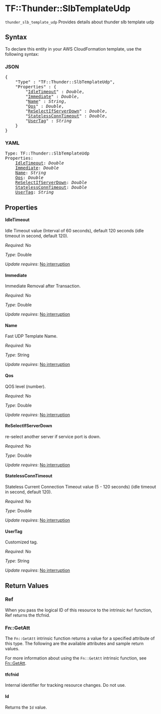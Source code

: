 # TF::Thunder::SlbTemplateUdp

`thunder_slb_template_udp` Provides details about thunder slb template udp

## Syntax

To declare this entity in your AWS CloudFormation template, use the following syntax:

### JSON

<pre>
{
    "Type" : "TF::Thunder::SlbTemplateUdp",
    "Properties" : {
        "<a href="#idletimeout" title="IdleTimeout">IdleTimeout</a>" : <i>Double</i>,
        "<a href="#immediate" title="Immediate">Immediate</a>" : <i>Double</i>,
        "<a href="#name" title="Name">Name</a>" : <i>String</i>,
        "<a href="#qos" title="Qos">Qos</a>" : <i>Double</i>,
        "<a href="#reselectifserverdown" title="ReSelectIfServerDown">ReSelectIfServerDown</a>" : <i>Double</i>,
        "<a href="#statelessconntimeout" title="StatelessConnTimeout">StatelessConnTimeout</a>" : <i>Double</i>,
        "<a href="#usertag" title="UserTag">UserTag</a>" : <i>String</i>
    }
}
</pre>

### YAML

<pre>
Type: TF::Thunder::SlbTemplateUdp
Properties:
    <a href="#idletimeout" title="IdleTimeout">IdleTimeout</a>: <i>Double</i>
    <a href="#immediate" title="Immediate">Immediate</a>: <i>Double</i>
    <a href="#name" title="Name">Name</a>: <i>String</i>
    <a href="#qos" title="Qos">Qos</a>: <i>Double</i>
    <a href="#reselectifserverdown" title="ReSelectIfServerDown">ReSelectIfServerDown</a>: <i>Double</i>
    <a href="#statelessconntimeout" title="StatelessConnTimeout">StatelessConnTimeout</a>: <i>Double</i>
    <a href="#usertag" title="UserTag">UserTag</a>: <i>String</i>
</pre>

## Properties

#### IdleTimeout

Idle Timeout value (Interval of 60 seconds), default 120 seconds (idle timeout in second, default 120).

_Required_: No

_Type_: Double

_Update requires_: [No interruption](https://docs.aws.amazon.com/AWSCloudFormation/latest/UserGuide/using-cfn-updating-stacks-update-behaviors.html#update-no-interrupt)

#### Immediate

Immediate Removal after Transaction.

_Required_: No

_Type_: Double

_Update requires_: [No interruption](https://docs.aws.amazon.com/AWSCloudFormation/latest/UserGuide/using-cfn-updating-stacks-update-behaviors.html#update-no-interrupt)

#### Name

Fast UDP Template Name.

_Required_: No

_Type_: String

_Update requires_: [No interruption](https://docs.aws.amazon.com/AWSCloudFormation/latest/UserGuide/using-cfn-updating-stacks-update-behaviors.html#update-no-interrupt)

#### Qos

QOS level (number).

_Required_: No

_Type_: Double

_Update requires_: [No interruption](https://docs.aws.amazon.com/AWSCloudFormation/latest/UserGuide/using-cfn-updating-stacks-update-behaviors.html#update-no-interrupt)

#### ReSelectIfServerDown

re-select another server if service port is down.

_Required_: No

_Type_: Double

_Update requires_: [No interruption](https://docs.aws.amazon.com/AWSCloudFormation/latest/UserGuide/using-cfn-updating-stacks-update-behaviors.html#update-no-interrupt)

#### StatelessConnTimeout

Stateless Current Connection Timeout value (5 - 120 seconds) (idle timeout in second, default 120).

_Required_: No

_Type_: Double

_Update requires_: [No interruption](https://docs.aws.amazon.com/AWSCloudFormation/latest/UserGuide/using-cfn-updating-stacks-update-behaviors.html#update-no-interrupt)

#### UserTag

Customized tag.

_Required_: No

_Type_: String

_Update requires_: [No interruption](https://docs.aws.amazon.com/AWSCloudFormation/latest/UserGuide/using-cfn-updating-stacks-update-behaviors.html#update-no-interrupt)

## Return Values

### Ref

When you pass the logical ID of this resource to the intrinsic `Ref` function, Ref returns the tfcfnid.

### Fn::GetAtt

The `Fn::GetAtt` intrinsic function returns a value for a specified attribute of this type. The following are the available attributes and sample return values.

For more information about using the `Fn::GetAtt` intrinsic function, see [Fn::GetAtt](https://docs.aws.amazon.com/AWSCloudFormation/latest/UserGuide/intrinsic-function-reference-getatt.html).

#### tfcfnid

Internal identifier for tracking resource changes. Do not use.

#### Id

Returns the <code>Id</code> value.

